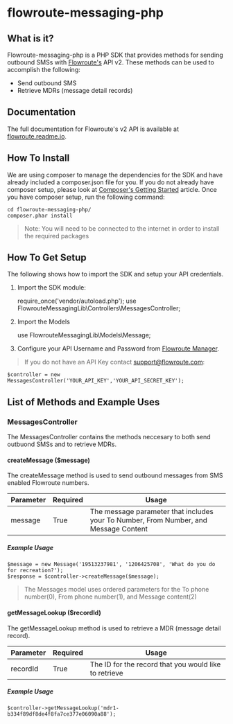# flowroute-messaging-php
## What is it?

Flowroute-messaging-php is a PHP SDK that provides methods for sending outbound SMSs with [Flowroute's](https://www.flowroute.com) API v2. These methods can be used to accomplish the following:

* Send outbound SMS
* Retrieve MDRs (message detail records)

## Documentation 
The full documentation for Flowroute's v2 API is available at [flowroute.readme.io](https://flowroute.readme.io/).

## How To Install 

We are using composer to manage the dependencies for the SDK and have already included a composer.json file for you. If you do not already have composer setup, please look at [Composer's Getting Started](https://getcomposer.org/doc/00-intro.md) article. Once you have composer setup, run the following command:

	cd flowroute-messaging-php/
	composer.phar install

> Note: You will need to be connected to the internet in order to install the required packages
  
## How To Get Setup

The following shows how to import the SDK and setup your API credentials.

1) Import the SDK module:

	require_once('vendor/autoload.php');
	use FlowrouteMessagingLib\Controllers\MessagesController;

2) Import the Models

	use FlowrouteMessagingLib\Models\Message;
   
3) Configure your API Username and Password from [Flowroute Manager](https://manage.flowroute.com/accounts/preferences/api/).
 > If you do not have an API Key contact support@flowroute.com:

	$controller = new MessagesController('YOUR_API_KEY','YOUR_API_SECRET_KEY');		

## List of Methods and Example Uses

### MessagesController

The MessagesController contains the methods neccesary to both send outbuond SMSs and to retrieve MDRs.

#### createMessage ($message)

The createMessage method is used to send outbound messages from SMS enabled Flowroute numbers.

| Parameter | Required | Usage                                                                                |
|-----------|----------|--------------------------------------------------------------------------------------|
| message   | True     | The message parameter that includes your To Number, From Number, and Message Content |

##### Example Usage

	$message = new Message('19513237981', '1206425708', 'What do you do for recreation?');
	$response = $controller->createMessage($message);

> The Messages model uses ordered parameters for the To phone number(0), From phone number(1), and Message content(2) 
	
#### getMessageLookup ($recordId)

The getMessageLookup method is used to retrieve a MDR (message detail record).

| Parameter | Required | Usage                                                 |
|-----------|----------|-------------------------------------------------------|
| recordId  | True     | The ID for the record that you would like to retrieve |

##### Example Usage

	$controller->getMessageLookup('mdr1-b334f89df8de4f8fa7ce377e06090a88');